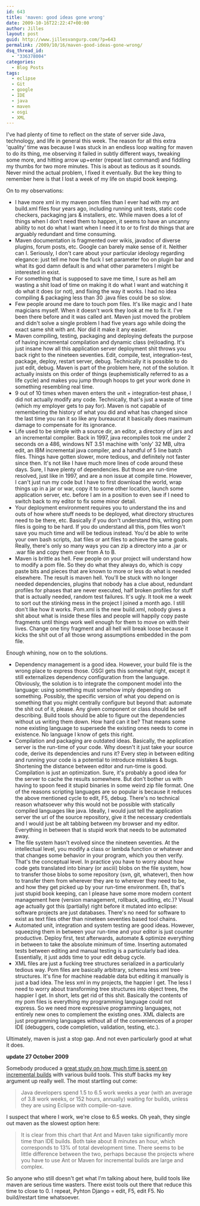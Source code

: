 ```yaml
---
id: 643
title: 'maven: good ideas gone wrong'
date: 2009-10-16T22:22:47+00:00
author: Jilles
layout: post
guid: http://www.jillesvangurp.com/?p=643
permalink: /2009/10/16/maven-good-ideas-gone-wrong/
dsq_thread_id:
  - "336378004"
categories:
  - Blog Posts
tags:
  - eclipse
  - Git
  - google
  - IDE
  - java
  - maven
  - osgi
  - XML
---
```

I've had plenty of time to reflect on the state of server side Java, technology, and life in general this week. The reason for all this extra 'quality' time was because I was stuck in an endless loop waiting for maven to do its thing, me observing it failed in subtly different ways, tweaking some more, and hitting arrow up+enter (repeat last command) and fiddling my thumbs for two more minutes. This is about as tedious as it sounds. Never mind the actual problem, I fixed it eventually. But the key thing to remember here is that I lost a week of my life on stupid book keeping.

On to my observations:
<ul>
	<li>I have more xml in my maven pom files than I ever had with my ant build.xml files four years ago, including running unit tests, static code checkers, packaging jars & installers, etc. While maven does a lot of things when I don't need them to happen, it seems to have an uncanny ability to not do what I want when I need it to or to first do things that are arguably redundant and time consuming.</li>
	<li>Maven documentation is fragmented over wikis, javadoc of diverse plugins, forum posts, etc. Google can barely make sense of it. Neither can I. Seriously, I don't care about your particular ideology regarding elegance: just tell me how the fuck I set parameter foo on plugin bar and what its god damn default is and what other parameters I might be interested in exist.</li>
	<li>For something that is supposed to save me time, I sure as hell am wasting a shit load of time on making it do what I want and watching it do what it does (or not), and fixing the way it works. I had no idea compiling & packaging less than 30 .java files could be so slow.</li>
	<li>Few people around me dare to touch pom files. It's like magic and I hate magicians myself. When it doesn't work they look at me to fix it. I've been there before and it was called ant. Maven just moved the problem and didn't solve a single problem I had five years ago while doing the exact same shit with ant. Nor did it make it any easier.</li>
	<li>Maven compiling, testing, packaging and deploying defeats the purpose of having incremental compilation and dynamic class (re)loading. It's just insane how all this application server deployment shit throws you back right to the nineteen seventies. Edit, compile, test, integration-test, package, deploy, restart server, debug. Technically it is possible to do just edit, debug. Maven is part of the problem here, not of the solution. It actually insists on this order of things (euphemistically referred to as a life cycle) and makes you jump through hoops to get your work done in something resembling real time.</li>
	<li>9 out of 10 times when maven enters the unit + integration-test phase, I did not actually modify any code. Technically, that's just a waste of time (which my employer gets to pay for). Maven is not capable of remembering the history of what you did and what has changed since the last time you ran it so like any bureaucrat it basically does maximum damage to compensate for its ignorance.</li>
	<li>Life used to be simple with a source dir, an editor, a directory of jars and an incremental compiler. Back in 1997, java recompiles took me under 2 seconds on a 486, windows NT 3.51 machine with 'only' 32 MB, ultra edit, an IBM incremental java compiler, and a handful of 5 line batch files. Things have gotten slower, more tedious, and definitely not faster since then. It's not like I have much more lines of  code around these days. Sure, I have plenty of dependencies. But those are run-time resolved, just like in 1997, and are a non issue at compile time. However, I can't just run my code but I have to first download the world, wrap things up in a jar or war, copy it to some other location, launch some application server, etc. before I am in a position to even see if I need to switch back to my editor to fix some minor detail.</li>
	<li>Your deployment environment requires you to understand the ins and outs of how where stuff needs to be deployed, what directory structures need to be there, etc. Basically if you don't understand this, writing pom files is going to be hard. If you do understand all this, pom files won't save you much time and will be tedious instead. You'd be able to write your own bash scripts, .bat files or ant files to achieve the same goals. Really, there's only so many ways you can zip a directory into a .jar or .war file and copy them over from A to B.</li>
	<li>Maven is brittle as hell. Few people on your project will understand how to modify a pom file. So they do what they always do, which is copy paste bits and pieces that are known to more or less do what is needed elsewhere. The result is maven hell. You'll be stuck with no longer needed dependencies, plugins that nobody has a clue about, redundant profiles for phases that are never executed, half broken profiles for stuff that is actually needed, random test failures. It's ugly. It took me a week to sort out the stinking mess in the project I joined a month ago. I still don't like how it works. Pom.xml is the new build.xml, nobody gives a shit about what is inside these files and people will happily copy paste fragments until things work well enough for them to move on with their lives. Change one tiny fragment and all hell will break loose because it kicks the shit out of all those wrong assumptions embedded in the pom file.</li>
</ul>

Enough whining, now on to the solutions.
<ul>
	<li>Dependency management is a good idea. However, your build file is the wrong place to express those. OSGI gets this somewhat right, except it still externalizes dependency configuration from the language. Obviously, the solution is to integrate the component model into the language: using something must somehow imply depending on something. Possibly, the specific version of what you depend on is something that you might centrally configure but beyond that: automate the shit out of it, please. Any given component or class should be self describing. Build tools should be able to figure out the dependencies without us writing them down. How hard can it be? That means some none existing language to supersede the existing ones needs to come in existence. No language I know of gets this right.</li>
	<li>Compilation and packaging are outdated ideas. Basically, the application server is the run-time of your code. Why doesn't it just take your source code, derive its dependencies and runs it? Every step in between editing and running your code is a potential to introduce mistakes & bugs. Shortening the distance between editor and run-time is good. Compilation is just an optimization. Sure, it's probably a good idea for the server to cache the results somewhere. But don't bother us with having to spoon feed it stupid binaries in some weird zip file format. One of the reasons scripting languages are so popular is because it reduces the above mentioned cycle to edit, F5, debug. There's no technical reason whatsoever why this would not be possible with statically compiled languages like java. Ideally, I would just tell the application server the url of the source repository, give it the necessary credentials and I would just be alt tabbing between my browser and my editor. Everything in between that is stupid work that needs to be automated away.</li>
	<li>The file system hasn't evolved since the nineteen seventies. At the intellectual level, you modify a class or lambda function or whatever and that changes some behavior in your program, which you then verify. That's the conceptual level. In practice you have to worry about how code gets translated into binary (or asciii) blobs on the file system, how to transfer those blobs to some repository (svn, git, whatever), then how  to transfer them from wherever they are to wherever they need to be, and how they get picked up by your run-time environment. Eh, that's just stupid book keeping, can I please have some more modern content management here (version management, rollback, auditing, etc.)?  Visual age actually got this (partially) right before it mutated into eclipse: software projects are just databases. There's no need for software to exist as text files other than nineteen seventies based tool chains.</li>
	<li>Automated unit, integration and system testing are good ideas. However, squeezing them in between your run-time and your editor is just counter productive. Deploy first, test afterwards, automate & optimize everything in between to take the absolute minimum of time. Inserting automated tests between editing and manual testing is a particularly bad idea. Essentially, it just adds time to your edit debug cycle.</li>
	<li>XML files are just a fucking tree structures serialized in a particularly tedious way. Pom files are basically arbitrary, schema less xml tree-structures. It's fine for machine readable data but editing it manually is just a bad idea. The less xml in my projects, the happier I get. The less I need to worry about transforming tree structures into object trees, the happier I get. In short, lets get rid of this shit. Basically the contents of my pom files is everything my programming language could not express. So we need more expressive programming languages, not entirely new ones to complement the existing ones. XML dialects are just programming languages without all of the conveniences of a proper IDE (debuggers, code completion, validation, testing, etc.).</li>
</ul>

Ultimately, maven is just a stop gap. And not even particularly good at what it does.

<strong>update 27 October 2009</strong>

Somebody produced a <a href="http://www.zeroturnaround.com/blog/the-build-tool-report-turnaround-times-using-ant-maven-eclipse-intellij-and-netbeans/">great study on how much time is spent on incremental builds</a> with various build tools. This stuff backs my key argument up really well. The most startling out come:

<blockquote>Java developers spend 1.5 to 6.5 work weeks a year (with an average of 3.8 work weeks,  or 152 hours, annually) waiting for builds, unless they are using Eclipse with compile-on-save.</blockquote>

I suspect that where I work, we're close to 6.5 weeks. Oh yeah, they single out maven as the slowest option here:

<blockquote>It is clear from this chart that Ant and Maven take significantly more time than IDE builds. Both take about 8 minutes an hour, which corresponds to 13% of total development time. There seems to be little difference between the two, perhaps because the projects where you have to use Ant or Maven for incremental builds are large and complex.</blockquote>

So anyone who still doesn't get what I'm talking about here, build tools like maven are serious time wasters. There exist tools out there that reduce this time to close to 0. I repeat, Pyhton Django = edit, F5, edit F5. No build/restart time whatsoever.
